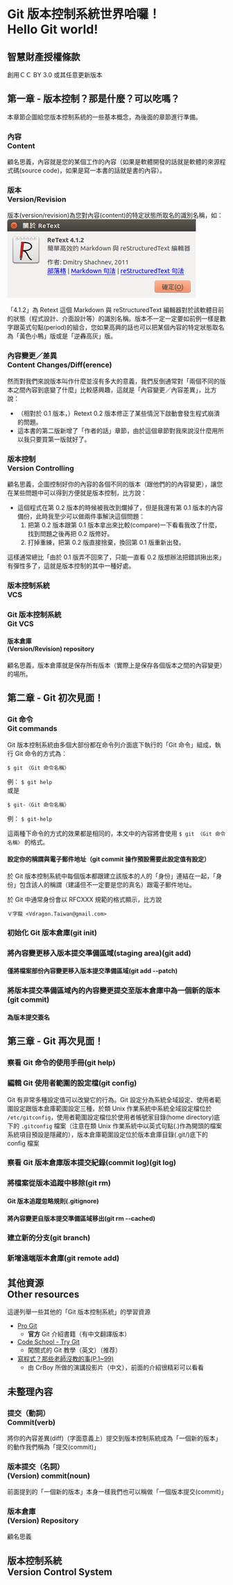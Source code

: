 # Git 版本控制系統世界哈囉！<br >Hello Git world!
## 智慧財產授權條款
創用ＣＣ BY 3.0 或其任意更新版本

## 第一章 - 版本控制？那是什麼？可以吃嗎？
本章節企圖給您版本控制系統的一些基本概念，為後面的章節進行準備。

### 內容<br>Content
顧名思義，內容就是您的某個工作的內容（如果是軟體開發的話就是軟體的來源程式碼(source code)，如果是寫一本書的話就是書的內容）。

### 版本<br>Version/Revision
版本(version/revision)為您對內容(content)的特定狀態所取名的識別名稱，如：  
![Retext 版本畫面](./Resources/關於-ReText.png)

「4.1.2」為 Retext 這個 Markdown 與 reStructuredText 編輯器對於該軟體目前的狀態（程式設計、介面設計等）的識別名稱。版本不一定一定要如前例一樣是數字跟英式句點(period)的組合，您如果高興的話也可以把某個內容的特定狀態取名為「黃色小鴨」版或是「逆轟高灰」版。

### 內容變更／差異<br>Content Changes/Diff(erence)
然而對我們來說版本叫作什麼並沒有多大的意義，我們反倒通常對「兩個不同的版本之間內容到底變了什麼」比較感興趣，這就是「內容變更／內容差異」，比方說：

* （相對於 0.1 版本，）Retext 0.2 版本修正了某些情況下啟動會發生程式崩潰的問題。
* 這本書的第二版新增了「作者的話」章節，由於這個章節對我來說沒什麼用所以我只要買第一版就好了。

### 版本控制<br>Version Controlling
顧名思義，企圖控制好你的內容的各個不同的版本（跟他們的的內容變更），讓您在某些問題中可以得到方便就是版本控制，比方說：

* 這個程式在第 0.2 版本的時候被我改到爛掉了，但是我還有第 0.1 版本的內容備份，此時我至少可以做兩件事解決這個問題：
	1. 把第 0.2 版本跟第 0.1 版本拿出來比較(compare)一下看看我改了什麼，找到問題之後再把 0.2 版修好。
    2. 打掉重練，把第 0.2 版直接捨棄，換回第 0.1 版重新出發。

這樣通常總比「由於 0.1 版弄不回來了，只能一直看 0.2 版想辦法把錯誤揪出來」有彈性多了，這就是版本控制的其中一種好處。

### 版本控制系統<br>VCS

### Git 版本控制系統<br>Git VCS

#### 版本倉庫<br>(Version/Revision) repository
顧名思義，版本倉庫就是保存所有版本（實際上是保存各個版本之間的內容變更）的場所。

## 第二章 - Git 初次見面！
### Git 命令<br>Git commands
Git 版本控制系統由多個大部份都在命令列介面底下執行的「Git 命令」組成，執行 Git 命令的方式為：
```
$ git 〈Git 命令名稱〉
```
例： `$ git help`  
或是
```
$ git-〈Git 命令名稱〉
```
例： `$ git-help`  

這兩種下命令的方式的效果都是相同的，本文中的內容將會使用 `$ git 〈Git 命令名稱〉` 的格式。


 
#### 設定你的稱謂與電子郵件地址（git commit 操作預設需要此設定值有設定）
於 Git 版本控制系統中每個版本都跟建立該版本的人的「身份」連結在一起，「身份」包含該人的稱謂（建議但不一定要是您的真名）跟電子郵件地址。

於 Git 中通常身份會以 RFCXXX 規範的格式顯示，比方說
```
Ｖ字龍 <Vdragon.Taiwan@gmail.com>
```

### 初始化 Git 版本倉庫(git init)

### 將內容變更移入版本提交準備區域(staging area)(git add)

#### 僅將檔案部份內容變更移入版本提交準備區域(git add --patch)

### 將版本提交準備區域內的內容變更提交至版本倉庫中為一個新的版本(git commit)

#### 為版本提交簽名

## 第三章 - Git 再次見面！
### 察看 Git 命令的使用手冊(git help)

### 編輯 Git 使用者範圍的設定檔(git config)
Git 有非常多種設定值可以改變它的行為。Git 設定分為系統全域設定、使用者範圍設定跟版本倉庫範圍設定三種，於類 Unix 作業系統中系統全域設定檔位於 `/etc/gitconfig`，使用者範圍設定檔位於使用者帳號家目錄(home directory)底下的 `.gitconfig` 檔案（注意在類 Unix 作業系統中以英式句點(.)作為開頭的檔案系統項目預設是隱藏的），版本倉庫範圍設定位於版本倉庫目錄(.git/)底下的 config 檔案
 
### 察看 Git 版本倉庫版本提交紀錄(commit log)(git log)

### 將檔案從版本追蹤中移除(git rm)

#### Git 版本追蹤忽略規則(.gitignore)

#### 將內容變更自版本提交準備區域移出(git rm --cached)

### 建立新的分支(git branch)

### 新增遠端版本倉庫(git remote add)

### 


## 其他資源<br>Other resources
這邊列舉一些其他的「Git 版本控制系統」的學習資源

* [Pro Git](http://git-scm.com/book/zh-tw/)
	* **官方** Git 介紹書籍（有中文翻譯版本）
* [Code School - Try Git](https://try.github.io/)
	* 闖關式的 Git 教學（英文）（推荐）
* [寫程式？那些老師沒教的事(P.1~99)](https://drive.google.com/open?id=0B3e9XCL1ZWE8US03SnlRRGdQak0&authuser=0)
	* 由 CrBoy 所做的演講投影片（中文），前面的介紹很精彩可以看看

## 未整理內容
### 提交（動詞）<br>Commit(verb)
將你的內容差異(diff)（字面意義上）提交到版本控制系統成為「一個新的版本」的動作我們稱為「提交(commit)」

### 版本提交（名詞）<br>(Version) commit(noun)
前面提到的「一個新的版本」本身一樣我們也可以稱做「一個版本提交(commit)」

### 版本倉庫<br/>(Version) Repository
顧名思義

## 版本控制系統<br>Version Control System
